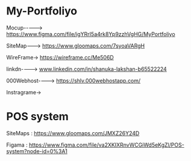 # My-Portfoliyo
Mocup-----> https://www.figma.com/file/igYRrI5a4rk8Yp9zzhVgHG/MyPortfoliyo 


SiteMap---> https://www.gloomaps.com/7syoaVARgH


WireFrame-> https://wireframe.cc/Me506D


linkdn----> www.linkedin.com/in/shanuka-lakshan-b65522224

000Webhost----> https://shlv.000webhostapp.com/


Instragrame-> 

# POS system

SiteMaps   : https://www.gloomaps.com/JMXZ26Y24D

Figama     : https://www.figma.com/file/va2XKIXRnvWCGiWd5eKgZl/POS-system?node-id=0%3A1
